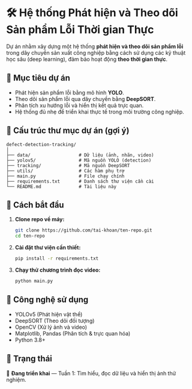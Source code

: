 
# 🛠️ Hệ thống Phát hiện và Theo dõi Sản phẩm Lỗi Thời gian Thực

Dự án nhằm xây dựng một hệ thống **phát hiện và theo dõi sản phẩm lỗi** trong dây chuyền sản xuất công nghiệp bằng cách sử dụng các kỹ thuật học sâu (deep learning), đảm bảo hoạt động **theo thời gian thực**.

## 🎯 Mục tiêu dự án

- Phát hiện sản phẩm lỗi bằng mô hình **YOLO**.
- Theo dõi sản phẩm lỗi qua dây chuyền bằng **DeepSORT**.
- Phân tích xu hướng lỗi và hiển thị kết quả trực quan.
- Hệ thống đủ nhẹ để triển khai thực tế trong môi trường công nghiệp.

## 🧱 Cấu trúc thư mục dự án (gợi ý)

```
defect-detection-tracking/
│
├── data/                  # Dữ liệu (ảnh, nhãn, video)
├── yolov5/                # Mã nguồn YOLO (detection)
├── tracking/              # Mã nguồn DeepSORT
├── utils/                 # Các hàm phụ trợ
├── main.py                # File chạy chính
├── requirements.txt       # Danh sách thư viện cần cài
└── README.md              # Tài liệu này
```

## 🚀 Cách bắt đầu

1. **Clone repo về máy:**
   ```bash
   git clone https://github.com/tai-khoan/ten-repo.git
   cd ten-repo
   ```

2. **Cài đặt thư viện cần thiết:**
   ```bash
   pip install -r requirements.txt
   ```

3. **Chạy thử chương trình đọc video:**
   ```bash
   python main.py
   ```

## 🧠 Công nghệ sử dụng

- YOLOv5 (Phát hiện vật thể)
- DeepSORT (Theo dõi đối tượng)
- OpenCV (Xử lý ảnh và video)
- Matplotlib, Pandas (Phân tích & trực quan hóa)
- Python 3.8+

## 📌 Trạng thái

🚧 **Đang triển khai** — Tuần 1: Tìm hiểu, đọc dữ liệu và hiển thị ảnh thử nghiệm.